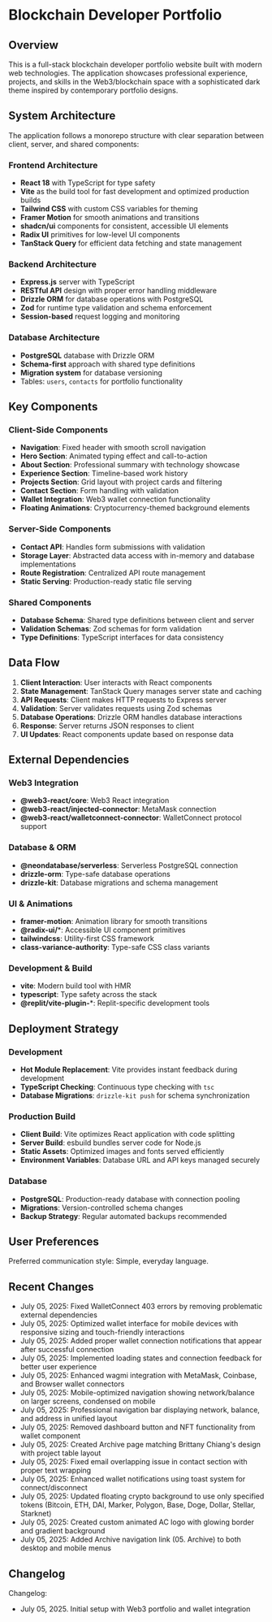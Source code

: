 # Blockchain Developer Portfolio

## Overview

This is a full-stack blockchain developer portfolio website built with modern web technologies. The application showcases professional experience, projects, and skills in the Web3/blockchain space with a sophisticated dark theme inspired by contemporary portfolio designs.

## System Architecture

The application follows a monorepo structure with clear separation between client, server, and shared components:

### Frontend Architecture
- **React 18** with TypeScript for type safety
- **Vite** as the build tool for fast development and optimized production builds
- **Tailwind CSS** with custom CSS variables for theming
- **Framer Motion** for smooth animations and transitions
- **shadcn/ui** components for consistent, accessible UI elements
- **Radix UI** primitives for low-level UI components
- **TanStack Query** for efficient data fetching and state management

### Backend Architecture
- **Express.js** server with TypeScript
- **RESTful API** design with proper error handling middleware
- **Drizzle ORM** for database operations with PostgreSQL
- **Zod** for runtime type validation and schema enforcement
- **Session-based** request logging and monitoring

### Database Architecture
- **PostgreSQL** database with Drizzle ORM
- **Schema-first** approach with shared type definitions
- **Migration system** for database versioning
- Tables: `users`, `contacts` for portfolio functionality

## Key Components

### Client-Side Components
- **Navigation**: Fixed header with smooth scroll navigation
- **Hero Section**: Animated typing effect and call-to-action
- **About Section**: Professional summary with technology showcase
- **Experience Section**: Timeline-based work history
- **Projects Section**: Grid layout with project cards and filtering
- **Contact Section**: Form handling with validation
- **Wallet Integration**: Web3 wallet connection functionality
- **Floating Animations**: Cryptocurrency-themed background elements

### Server-Side Components
- **Contact API**: Handles form submissions with validation
- **Storage Layer**: Abstracted data access with in-memory and database implementations
- **Route Registration**: Centralized API route management
- **Static Serving**: Production-ready static file serving

### Shared Components
- **Database Schema**: Shared type definitions between client and server
- **Validation Schemas**: Zod schemas for form validation
- **Type Definitions**: TypeScript interfaces for data consistency

## Data Flow

1. **Client Interaction**: User interacts with React components
2. **State Management**: TanStack Query manages server state and caching
3. **API Requests**: Client makes HTTP requests to Express server
4. **Validation**: Server validates requests using Zod schemas
5. **Database Operations**: Drizzle ORM handles database interactions
6. **Response**: Server returns JSON responses to client
7. **UI Updates**: React components update based on response data

## External Dependencies

### Web3 Integration
- **@web3-react/core**: Web3 React integration
- **@web3-react/injected-connector**: MetaMask connection
- **@web3-react/walletconnect-connector**: WalletConnect protocol support

### Database & ORM
- **@neondatabase/serverless**: Serverless PostgreSQL connection
- **drizzle-orm**: Type-safe database operations
- **drizzle-kit**: Database migrations and schema management

### UI & Animations
- **framer-motion**: Animation library for smooth transitions
- **@radix-ui/***: Accessible UI component primitives
- **tailwindcss**: Utility-first CSS framework
- **class-variance-authority**: Type-safe CSS class variants

### Development & Build
- **vite**: Modern build tool with HMR
- **typescript**: Type safety across the stack
- **@replit/vite-plugin-***: Replit-specific development tools

## Deployment Strategy

### Development
- **Hot Module Replacement**: Vite provides instant feedback during development
- **TypeScript Checking**: Continuous type checking with `tsc`
- **Database Migrations**: `drizzle-kit push` for schema synchronization

### Production Build
- **Client Build**: Vite optimizes React application with code splitting
- **Server Build**: esbuild bundles server code for Node.js
- **Static Assets**: Optimized images and fonts served efficiently
- **Environment Variables**: Database URL and API keys managed securely

### Database
- **PostgreSQL**: Production-ready database with connection pooling
- **Migrations**: Version-controlled schema changes
- **Backup Strategy**: Regular automated backups recommended

## User Preferences

Preferred communication style: Simple, everyday language.

## Recent Changes

- July 05, 2025: Fixed WalletConnect 403 errors by removing problematic external dependencies
- July 05, 2025: Optimized wallet interface for mobile devices with responsive sizing and touch-friendly interactions
- July 05, 2025: Added proper wallet connection notifications that appear after successful connection
- July 05, 2025: Implemented loading states and connection feedback for better user experience
- July 05, 2025: Enhanced wagmi integration with MetaMask, Coinbase, and Browser wallet connectors
- July 05, 2025: Mobile-optimized navigation showing network/balance on larger screens, condensed on mobile
- July 05, 2025: Professional navigation bar displaying network, balance, and address in unified layout
- July 05, 2025: Removed dashboard button and NFT functionality from wallet component
- July 05, 2025: Created Archive page matching Brittany Chiang's design with project table layout
- July 05, 2025: Fixed email overlapping issue in contact section with proper text wrapping
- July 05, 2025: Enhanced wallet notifications using toast system for connect/disconnect
- July 05, 2025: Updated floating crypto background to use only specified tokens (Bitcoin, ETH, DAI, Marker, Polygon, Base, Doge, Dollar, Stellar, Starknet)
- July 05, 2025: Created custom animated AC logo with glowing border and gradient background
- July 05, 2025: Added Archive navigation link (05. Archive) to both desktop and mobile menus

## Changelog

Changelog:
- July 05, 2025. Initial setup with Web3 portfolio and wallet integration